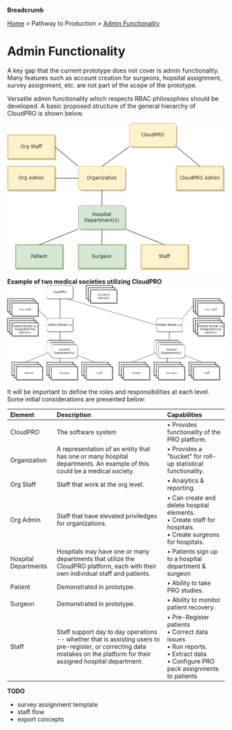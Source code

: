 **Breadcrumb**

[Home](../home.md) > Pathway to Production > [Admin Functionality](admin.md)

# Admin Functionality

A key gap that the current prototype does not cover is admin functionality. Many features such as account creation for surgeons, hopsital assignment, survey assignment, etc. are not part of the scope of the prototype.

Versatile admin functionality which respects RBAC philosophies should be developed. A basic proposed structure of the general hierarchy of CloudPRO is shown below.

![CloudPRO Hiearchy](../img/admin_hierarchy-Structure.drawio.png)

**Example of two medical societies utilizing CloudPRO**
![CloudPRO Hiearchy Example](../img/admin_hierarchy-Example.drawio.png)

It will be important to define the roles and responsibilities at each level. Some initial considerations are presented below:


|Element                   |Description                      |Capabilities
|:-------------------------|:--------------------------------|:---------------------------
|CloudPRO                  | The software system             | • Provides functionality of the PRO platform.
|Organization              | A representation of an entity that has one or many hospital departments. An example of this could be a medical society. | • Provides a "bucket" for roll-up statistical functionality.
|Org Staff                 | Staff that work at the org level.| • Analytics & reporting.
|Org Admin                 | Staff that have elevated priviledges for organizations.| • Can create and delete hospital elements.<br>• Create staff for hospitals.<br>• Create surgeons for hospitals.
|Hospital Departments      | Hospitals may have one or many departments that utilize the CloudPRO platform, each with their own individual staff and patients.| • Patients sign up to a hospital department & surgeon
| Patient                  | Demonstrated in prototype. | • Ability to take PRO studies.
| Surgeon                  | Demonstrated in prototype. | • Ability to monitor patient recovery.
| Staff                    | Staff support day to day operations -- whether that is assisting users to pre-register, or correcting data mistakes on the platform for their assigned hospital department. | • Pre-Register patients<br>• Correct data issues<br>• Run reports.<br>• Extract data<br>• Configure PRO pack assignments to patients

**TODO**

* survey assignment template
* staff flow
* export concepts